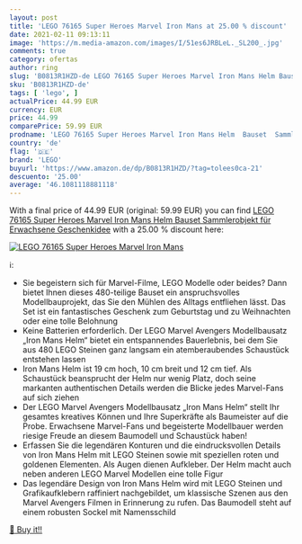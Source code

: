 ```yaml
---
layout: post
title: 'LEGO 76165 Super Heroes Marvel Iron Mans at 25.00 % discount'
date: 2021-02-11 09:13:11
image: 'https://m.media-amazon.com/images/I/51es6JRBLeL._SL200_.jpg'
comments: true
category: ofertas
author: ring
slug: 'B0813R1HZD-de LEGO 76165 Super Heroes Marvel Iron Mans Helm Bauset...'
sku: 'B0813R1HZD-de'
tags: [ 'lego', ]
actualPrice: 44.99 EUR
currency: EUR
price: 44.99
comparePrice: 59.99 EUR
prodname: 'LEGO 76165 Super Heroes Marvel Iron Mans Helm  Bauset  Sammlerobjekt für Erwachsene  Geschenkidee'
country: 'de'
flag: '🇩🇪'
brand: 'LEGO'
buyurl: 'https://www.amazon.de/dp/B0813R1HZD/?tag=tolees0ca-21'
descuento: '25.00'
average: '46.1081118881118'
---
```


With a final price of 44.99 EUR (original: 59.99 EUR) you can find [LEGO 76165 Super Heroes Marvel Iron Mans Helm  Bauset  Sammlerobjekt für Erwachsene  Geschenkidee](https://www.amazon.de/dp/B0813R1HZD/?tag=tolees0ca-21) with a  25.00 % discount here:

[![LEGO 76165 Super Heroes Marvel Iron Mans](https://m.media-amazon.com/images/I/51es6JRBLeL._SL200_.jpg)](https://www.amazon.de/dp/B0813R1HZD/?tag=tolees0ca-21)

ℹ️:

- Sie begeistern sich für Marvel-Filme, LEGO Modelle oder beides? Dann bietet Ihnen dieses 480-teilige Bauset ein anspruchsvolles Modellbauprojekt, das Sie den Mühlen des Alltags entfliehen lässt. Das Set ist ein fantastisches Geschenk zum Geburtstag und zu Weihnachten oder eine tolle Belohnung
- Keine Batterien erforderlich. Der LEGO Marvel Avengers Modellbausatz „Iron Mans Helm“ bietet ein entspannendes Bauerlebnis, bei dem Sie aus 480 LEGO Steinen ganz langsam ein atemberaubendes Schaustück entstehen lassen
- Iron Mans Helm ist 19 cm hoch, 10 cm breit und 12 cm tief. Als Schaustück beansprucht der Helm nur wenig Platz, doch seine markanten authentischen Details werden die Blicke jedes Marvel-Fans auf sich ziehen
- Der LEGO Marvel Avengers Modellbausatz „Iron Mans Helm“ stellt Ihr gesamtes kreatives Können und Ihre Superkräfte als Baumeister auf die Probe. Erwachsene Marvel-Fans und begeisterte Modellbauer werden riesige Freude an diesem Baumodell und Schaustück haben!
- Erfassen Sie die legendären Konturen und die eindrucksvollen Details von Iron Mans Helm mit LEGO Steinen sowie mit speziellen roten und goldenen Elementen. Als Augen dienen Aufkleber. Der Helm macht auch neben anderen LEGO Marvel Modellen eine tolle Figur
- Das legendäre Design von Iron Mans Helm wird mit LEGO Steinen und Grafikaufklebern raffiniert nachgebildet, um klassische Szenen aus den Marvel Avengers Filmen in Erinnerung zu rufen. Das Baumodell steht auf einem robusten Sockel mit Namensschild

[🛒 Buy it!!](https://www.amazon.de/dp/B0813R1HZD/?tag=tolees0ca-21)
